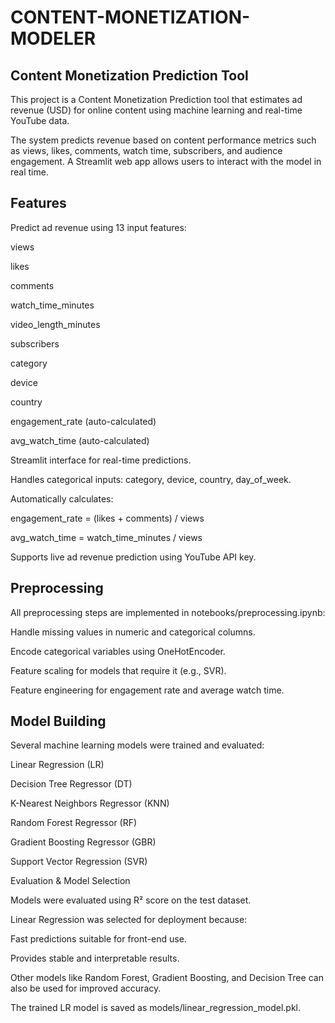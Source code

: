 # CONTENT-MONETIZATION-MODELER


Content Monetization Prediction Tool
-
This project is a Content Monetization Prediction tool that estimates ad revenue (USD) for online content using machine learning and real-time YouTube data.

The system predicts revenue based on content performance metrics such as views, likes, comments, watch time, subscribers, and audience engagement. A Streamlit web app allows users to interact with the model in real time.

Features
-
Predict ad revenue using 13 input features:

views

likes

comments

watch_time_minutes

video_length_minutes

subscribers

category

device

country

engagement_rate (auto-calculated)

avg_watch_time (auto-calculated)

Streamlit interface for real-time predictions.

Handles categorical inputs: category, device, country, day_of_week.

Automatically calculates:

engagement_rate = (likes + comments) / views

avg_watch_time = watch_time_minutes / views

Supports live ad revenue prediction using YouTube API key.

Preprocessing
-
All preprocessing steps are implemented in notebooks/preprocessing.ipynb:

Handle missing values in numeric and categorical columns.

Encode categorical variables using OneHotEncoder.

Feature scaling for models that require it (e.g., SVR).

Feature engineering for engagement rate and average watch time.

Model Building
-
Several machine learning models were trained and evaluated:

Linear Regression (LR)

Decision Tree Regressor (DT)

K-Nearest Neighbors Regressor (KNN)

Random Forest Regressor (RF)

Gradient Boosting Regressor (GBR)

Support Vector Regression (SVR)

Evaluation & Model Selection

Models were evaluated using R² score on the test dataset.

Linear Regression was selected for deployment because:

Fast predictions suitable for front-end use.

Provides stable and interpretable results.

Other models like Random Forest, Gradient Boosting, and Decision Tree can also be used for improved accuracy.

The trained LR model is saved as models/linear_regression_model.pkl.
